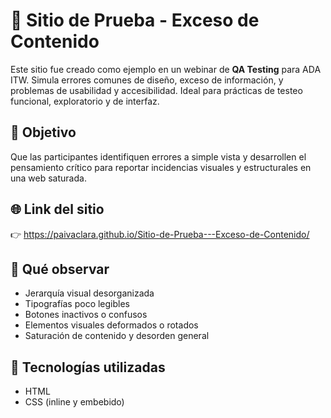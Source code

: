 # 🧪 Sitio de Prueba - Exceso de Contenido

Este sitio fue creado como ejemplo en un webinar de **QA Testing** para ADA ITW. Simula errores comunes de diseño, exceso de información, y problemas de usabilidad y accesibilidad. Ideal para prácticas de testeo funcional, exploratorio y de interfaz.

## 🔎 Objetivo

Que las participantes identifiquen errores a simple vista y desarrollen el pensamiento crítico para reportar incidencias visuales y estructurales en una web saturada.

## 🌐 Link del sitio

👉 https://paivaclara.github.io/Sitio-de-Prueba---Exceso-de-Contenido/

## 🚩 Qué observar

- Jerarquía visual desorganizada
- Tipografías poco legibles
- Botones inactivos o confusos
- Elementos visuales deformados o rotados
- Saturación de contenido y desorden general

## 🧰 Tecnologías utilizadas

- HTML
- CSS (inline y embebido)
